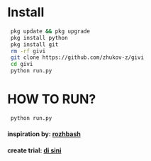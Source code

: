 # Install
```bash
 pkg update && pkg upgrade
 pkg install python
 pkg install git  
 rm -rf givi
 git clone https://github.com/zhukov-z/givi
 cd givi
 python run.py
```
# HOW TO RUN?
```bash
 python run.py
```
#### inspiration by: [rozhbash](https://github.com/RozhBasXYZ)

#### create trial: [di sini](https://t.me/AXV1945_bot)
